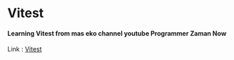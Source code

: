 # Vitest
#### Learning Vitest from mas eko channel youtube Programmer Zaman Now
Link : [Vitest](https://youtu.be/f8N0V-1dC0o?si=FDWKSKWgsaXsaxCE)
